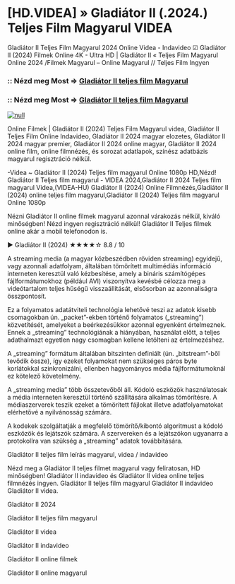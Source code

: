 # [HD.VIDEA] » Gladiátor II (.2024.) Teljes Film Magyarul VIDEA

Gladiátor II Teljes Film Magyarul 2024 Online Videa - Indavideo ☑ Gladiátor II (2024) Filmek Online 4K - Ultra HD | Gladiátor II « Teljes Film Magyarul Online 2024 /Filmek Magyarul – Online Magyarul // Teljes Film Ingyen

### :: Nézd meg Most => [Gladiátor II teljes film Magyarul](https://t.co/NTjQFXmCQz)

### :: Nézd meg Most => [Gladiátor II teljes film Magyarul](https://t.co/NTjQFXmCQz)

[![null](https://static.wixstatic.com/media/855a25_043b5abeb4ae4d35ac003198e7fe56ed~mv2.gif)](https://t.co/NTjQFXmCQz)

Online Filmek | Gladiátor II (2024) Teljes Film Magyarul videa, Gladiátor II Teljes Film Online Indavideo, Gladiátor II 2024 magyar elozetes, Gladiátor II 2024 magyar premier, Gladiátor II 2024 online magyar, Gladiátor II 2024 online film, online filmnézés, és sorozat adatlapok, színész adatbázis magyarul regisztráció nélkül.

-Videa ~ Gladiátor II (2024) Teljes film magyarul Online 1080p HD,Nézd! Gladiátor II Teljes film magyarul - VIDEA 2024,Gladiátor II 2024 Teljes film magyarul Videa,(VIDEA-HU) Gladiátor II (2024) Online Filmnézés,Gladiátor II (2024) online teljes film magyarul,Gladiátor II (2024) Teljes film magyarul Online 1080p

Nézni Gladiátor II online filmek magyarul azonnal várakozás nélkül, kiváló minőségben! Nézd ingyen regisztráció nélkül! Gladiátor II Teljes filmek online akár a mobil telefonodon is.

▶️ Gladiátor II (2024) ★★★★☆ 8.8 / 10

A streaming media (a magyar közbeszédben röviden streaming) egyidejű, vagy azonnali adatfolyam, általában tömörített multimédiás információ interneten keresztül való kézbesítése, amely a bináris számítógépes fájlformátumokhoz (például AVI) viszonyítva kevésbé célozza meg a videótartalom teljes hűségű visszaállítását, elsősorban az azonnaliságra összpontosít.

Ez a folyamatos adatátviteli technológia lehetővé teszi az adatok kisebb csomagokban ún. „packet”-ekben történő folyamatos („streaming”) közvetítését, amelyeket a beérkezésükkor azonnal egyenként értelmeznek. Ennek a „streaming” technológiának a hiányában, használat előtt, a teljes adathalmazt egyetlen nagy csomagban kellene letölteni az értelmezéshez.

A „streaming” formátum általában bitszinten definiált (ún. „bitstream”-ből tevődik össze), így ezeket folyamokat nem szükséges páros byte korlátokkal szinkronizálni, ellenben hagyományos média fájlformátumoknál ez kötelező követelmény.

A „streaming media” több összetevőből áll. Kódoló eszközök használatosak a média interneten keresztül történő szállítására alkalmas tömörítésre. A médiaszerverek teszik ezeket a tömörített fájlokat illetve adatfolyamatokat elérhetővé a nyilvánosság számára.

A kodekek szolgáltatják a megfelelő tömörítő/kibontó algoritmust a kódoló eszközök és lejátszók számára. A szervereken és a lejátszókon ugyanarra a protokollra van szükség a „streaming” adatok továbbítására.

Gladiátor II teljes film leírás magyarul, videa / indavideo

Nézd meg a Gladiátor II teljes filmet magyarul vagy feliratosan, HD minőségben! Gladiátor II indavideo és Gladiátor II videa online teljes filmnézés ingyen. Gladiátor II teljes film magyarul Gladiátor II indavideo Gladiátor II videa.

Gladiátor II 2024

Gladiátor II teljes film magyarul

Gladiátor II videa

Gladiátor II indavideo

Gladiátor II online filmek

Gladiátor II online magyarul
